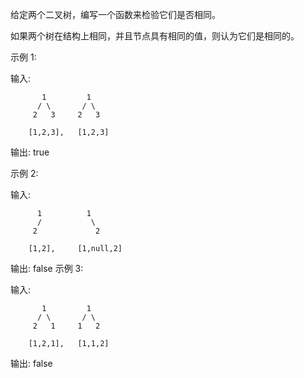 给定两个二叉树，编写一个函数来检验它们是否相同。

如果两个树在结构上相同，并且节点具有相同的值，则认为它们是相同的。

示例 1:

输入:

           1         1
          / \       / \
         2   3     2   3

        [1,2,3],   [1,2,3]

输出: true

示例 2:

输入:  
    
          1          1
          /           \
         2             2

        [1,2],     [1,null,2]

输出: false
示例 3:

输入: 

           1         1
          / \       / \
         2   1     1   2

        [1,2,1],   [1,1,2]

输出: false